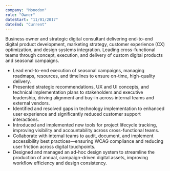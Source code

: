 ```yaml
---
company: "Monodon"
role: "Owner"
dateStart: "11/01/2017"
dateEnd: "Current"
---
```


Business owner and strategic digital consultant delivering end-to-end digital product development, marketing strategy, customer experience (CX) optimization, and design systems integration. Leading cross-functional teams through concept, execution, and delivery of custom digital products and seasonal campaigns.
- Lead end-to-end execution of seasonal campaigns, managing roadmaps, resources, and timelines to ensure on-time, high-quality delivery.
- Presented strategic recommendations, UX and UI concepts, and technical implementation plans to stakeholders and executive leadership, driving alignment and buy-in across internal teams and external vendors.
- Identified and resolved gaps in technology implementation to enhanced user experience and significantly reduced customer support interactions.
- Introduced and implemented new tools for project lifecycle tracking, improving visibility and accountability across cross-functional teams.
- Collaborate with internal teams to audit, document, and implement accessibility best practices—ensuring WCAG compliance and reducing user friction across digital touchpoints.
- Designed and managed an ad-hoc design system to streamline the production of annual, campaign-driven digital assets, improving workflow efficiency and design consistency.
